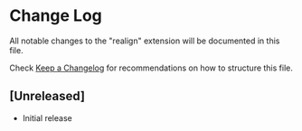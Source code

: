 # Change Log

All notable changes to the "realign" extension will be documented in this file.

Check [Keep a Changelog](http://keepachangelog.com/) for recommendations on how to structure this file.

## [Unreleased]

- Initial release